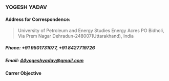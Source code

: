 ### YOGESH YADAV
#### Address for Correspondence:				
> University of Petroleum and Energy Studies
Energy Acres PO Bidholi, Via Prem Nagar
Dehradun-248007(Uttarakhand), India
##### Phone:  +91 9501731077, +91 8427719726
##### Email:      44yogeshyadav@gmail.com

#### Carrer Objective 
